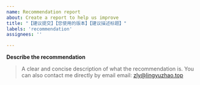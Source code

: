 ```yaml
---
name: Recommendation report
about: Create a report to help us improve
title: "【建议提交】【您使用的版本】【建议描述标题】"
labels: 'recommendation'
assignees: ''

---
```


**Describe the recommendation**
> A clear and concise description of what the recommendation is.
> You can also contact me directly by email
> email: zly@lingyuzhao.top
